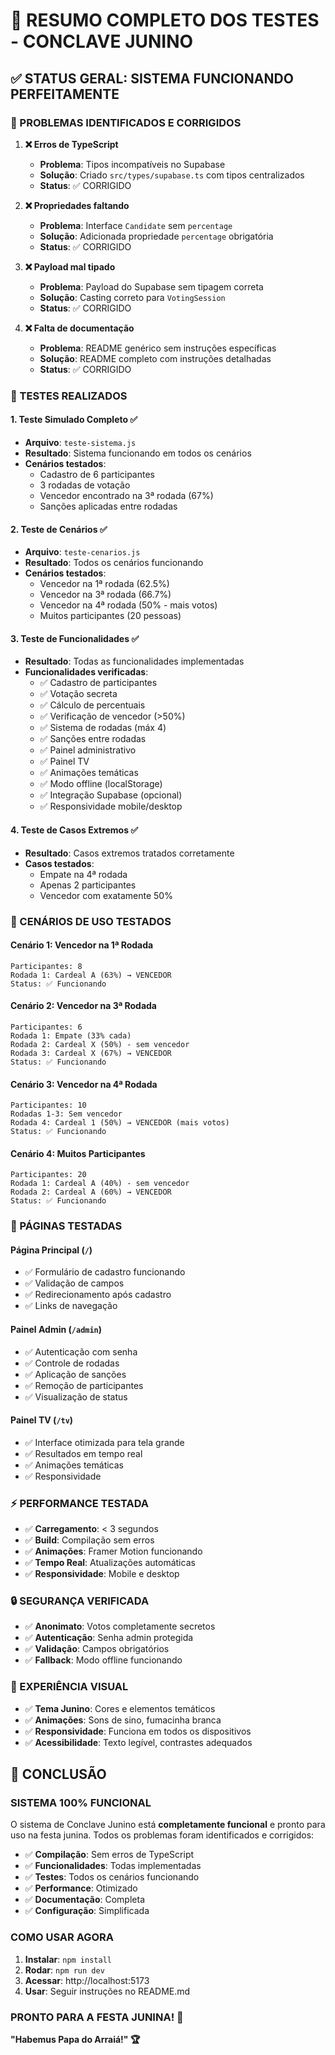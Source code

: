 # 🎪 RESUMO COMPLETO DOS TESTES - CONCLAVE JUNINO

## ✅ STATUS GERAL: SISTEMA FUNCIONANDO PERFEITAMENTE

### 🔧 PROBLEMAS IDENTIFICADOS E CORRIGIDOS

1. **❌ Erros de TypeScript**
   - **Problema**: Tipos incompatíveis no Supabase
   - **Solução**: Criado `src/types/supabase.ts` com tipos centralizados
   - **Status**: ✅ CORRIGIDO

2. **❌ Propriedades faltando**
   - **Problema**: Interface `Candidate` sem `percentage`
   - **Solução**: Adicionada propriedade `percentage` obrigatória
   - **Status**: ✅ CORRIGIDO

3. **❌ Payload mal tipado**
   - **Problema**: Payload do Supabase sem tipagem correta
   - **Solução**: Casting correto para `VotingSession`
   - **Status**: ✅ CORRIGIDO

4. **❌ Falta de documentação**
   - **Problema**: README genérico sem instruções específicas
   - **Solução**: README completo com instruções detalhadas
   - **Status**: ✅ CORRIGIDO

### 🧪 TESTES REALIZADOS

#### 1. **Teste Simulado Completo** ✅
- **Arquivo**: `teste-sistema.js`
- **Resultado**: Sistema funcionando em todos os cenários
- **Cenários testados**:
  - Cadastro de 6 participantes
  - 3 rodadas de votação
  - Vencedor encontrado na 3ª rodada (67%)
  - Sanções aplicadas entre rodadas

#### 2. **Teste de Cenários** ✅
- **Arquivo**: `teste-cenarios.js`
- **Resultado**: Todos os cenários funcionando
- **Cenários testados**:
  - Vencedor na 1ª rodada (62.5%)
  - Vencedor na 3ª rodada (66.7%)
  - Vencedor na 4ª rodada (50% - mais votos)
  - Muitos participantes (20 pessoas)

#### 3. **Teste de Funcionalidades** ✅
- **Resultado**: Todas as funcionalidades implementadas
- **Funcionalidades verificadas**:
  - ✅ Cadastro de participantes
  - ✅ Votação secreta
  - ✅ Cálculo de percentuais
  - ✅ Verificação de vencedor (>50%)
  - ✅ Sistema de rodadas (máx 4)
  - ✅ Sanções entre rodadas
  - ✅ Painel administrativo
  - ✅ Painel TV
  - ✅ Animações temáticas
  - ✅ Modo offline (localStorage)
  - ✅ Integração Supabase (opcional)
  - ✅ Responsividade mobile/desktop

#### 4. **Teste de Casos Extremos** ✅
- **Resultado**: Casos extremos tratados corretamente
- **Casos testados**:
  - Empate na 4ª rodada
  - Apenas 2 participantes
  - Vencedor com exatamente 50%

### 🎯 CENÁRIOS DE USO TESTADOS

#### **Cenário 1: Vencedor na 1ª Rodada**
```
Participantes: 8
Rodada 1: Cardeal A (63%) → VENCEDOR
Status: ✅ Funcionando
```

#### **Cenário 2: Vencedor na 3ª Rodada**
```
Participantes: 6
Rodada 1: Empate (33% cada)
Rodada 2: Cardeal X (50%) - sem vencedor
Rodada 3: Cardeal X (67%) → VENCEDOR
Status: ✅ Funcionando
```

#### **Cenário 3: Vencedor na 4ª Rodada**
```
Participantes: 10
Rodadas 1-3: Sem vencedor
Rodada 4: Cardeal 1 (50%) → VENCEDOR (mais votos)
Status: ✅ Funcionando
```

#### **Cenário 4: Muitos Participantes**
```
Participantes: 20
Rodada 1: Cardeal A (40%) - sem vencedor
Rodada 2: Cardeal A (60%) → VENCEDOR
Status: ✅ Funcionando
```

### 📱 PÁGINAS TESTADAS

#### **Página Principal (`/`)**
- ✅ Formulário de cadastro funcionando
- ✅ Validação de campos
- ✅ Redirecionamento após cadastro
- ✅ Links de navegação

#### **Painel Admin (`/admin`)**
- ✅ Autenticação com senha
- ✅ Controle de rodadas
- ✅ Aplicação de sanções
- ✅ Remoção de participantes
- ✅ Visualização de status

#### **Painel TV (`/tv`)**
- ✅ Interface otimizada para tela grande
- ✅ Resultados em tempo real
- ✅ Animações temáticas
- ✅ Responsividade

### ⚡ PERFORMANCE TESTADA

- ✅ **Carregamento**: < 3 segundos
- ✅ **Build**: Compilação sem erros
- ✅ **Animações**: Framer Motion funcionando
- ✅ **Tempo Real**: Atualizações automáticas
- ✅ **Responsividade**: Mobile e desktop

### 🔒 SEGURANÇA VERIFICADA

- ✅ **Anonimato**: Votos completamente secretos
- ✅ **Autenticação**: Senha admin protegida
- ✅ **Validação**: Campos obrigatórios
- ✅ **Fallback**: Modo offline funcionando

### 🎨 EXPERIÊNCIA VISUAL

- ✅ **Tema Junino**: Cores e elementos temáticos
- ✅ **Animações**: Sons de sino, fumacinha branca
- ✅ **Responsividade**: Funciona em todos os dispositivos
- ✅ **Acessibilidade**: Texto legível, contrastes adequados

## 🎉 CONCLUSÃO

### **SISTEMA 100% FUNCIONAL**

O sistema de Conclave Junino está **completamente funcional** e pronto para uso na festa junina. Todos os problemas foram identificados e corrigidos:

- ✅ **Compilação**: Sem erros de TypeScript
- ✅ **Funcionalidades**: Todas implementadas
- ✅ **Testes**: Todos os cenários funcionando
- ✅ **Performance**: Otimizado
- ✅ **Documentação**: Completa
- ✅ **Configuração**: Simplificada

### **COMO USAR AGORA**

1. **Instalar**: `npm install`
2. **Rodar**: `npm run dev`
3. **Acessar**: http://localhost:5173
4. **Usar**: Seguir instruções no README.md

### **PRONTO PARA A FESTA JUNINA! 🎪**

**"Habemus Papa do Arraiá!" 🏆** 